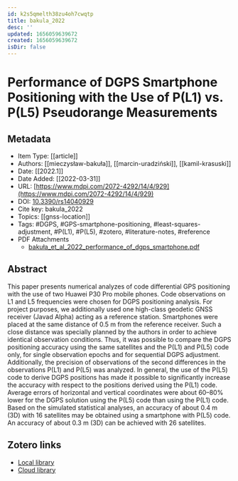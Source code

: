 ```yaml
---
id: k2s5qmelth38zu4oh7cwqtp
title: bakula_2022
desc: ''
updated: 1656059639672
created: 1656059639672
isDir: false
---
```

# Performance of DGPS Smartphone Positioning with the Use of P(L1) vs. P(L5) Pseudorange Measurements

## Metadata

* Item Type: [[article]]
* Authors: [[mieczysław-bakuła]], [[marcin-uradziński]], [[kamil-krasuski]]
* Date: [[2022.1]]
* Date Added: [[2022-03-31]]
* URL: [https://www.mdpi.com/2072-4292/14/4/929](https://www.mdpi.com/2072-4292/14/4/929)
* DOI: [10.3390/rs14040929](https://doi.org/10.3390/rs14040929)
* Cite key: bakula_2022
* Topics: [[gnss-location]]
* Tags: #DGPS, #GPS-smartphone-positioning, #least-squares-adjustment, #P(L1), #P(L5), #zotero, #literature-notes, #reference
* PDF Attachments
	- [bakuła_et_al_2022_performance_of_dgps_smartphone.pdf](zotero://open-pdf/library/items/IBNAYJSM)

## Abstract

This paper presents numerical analyzes of code differential GPS positioning with the use of two Huawei P30 Pro mobile phones. Code observations on L1 and L5 frequencies were chosen for DGPS positioning analysis. For project purposes, we additionally used one high-class geodetic GNSS receiver (Javad Alpha) acting as a reference station. Smartphones were placed at the same distance of 0.5 m from the reference receiver. Such a close distance was specially planned by the authors in order to achieve identical observation conditions. Thus, it was possible to compare the DGPS positioning accuracy using the same satellites and the P(L1) and P(L5) code only, for single observation epochs and for sequential DGPS adjustment. Additionally, the precision of observations of the second differences in the observations P(L1) and P(L5) was analyzed. In general, the use of the P(L5) code to derive DGPS positions has made it possible to significantly increase the accuracy with respect to the positions derived using the P(L1) code. Average errors of horizontal and vertical coordinates were about 60–80% lower for the DGPS solution using the P(L5) code than using the P(L1) code. Based on the simulated statistical analyses, an accuracy of about 0.4 m (3D) with 16 satellites may be obtained using a smartphone with P(L5) code. An accuracy of about 0.3 m (3D) can be achieved with 26 satellites.


##  Zotero links
* [Local library](zotero://select/items/3_7DJEWBTG)
* [Cloud library](http://zotero.org/groups/4613367/items/7DJEWBTG)

